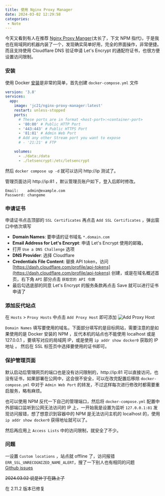 ```yaml
---
title: 使用 Nginx Proxy Manager
date: 2024-03-02 12:29:58
categories:
 - Note
---
```


今天又看到有人在推荐 [Nginx Proxy Manger](https://nginxproxymanager.com/)(太长了，下文 NPM 指代)，于是我也在局域网的机器内装了一个，发现确实简单好用，完全的界面操作，非常便捷。  
而且支持使用 Cloudflare DNS 验证申请 Let's Encrypt 的通配符证书，也很方便设置访问限制。  

<!--more-->
### 安装

使用 Docker [安装](https://nginxproxymanager.com/setup/)是非常的简单，首先创建 `docker-compose.yml` 文件
```yml
version: '3.8'
services:
  app:
    image: 'jc21/nginx-proxy-manager:latest'
    restart: unless-stopped
    ports:
      # These ports are in format <host-port>:<container-port>
      - '80:80' # Public HTTP Port
      - '443:443' # Public HTTPS Port
      - '81:81' # Admin Web Port
      # Add any other Stream port you want to expose
      # - '21:21' # FTP

    volumes:
      - ./data:/data
      - ./letsencrypt:/etc/letsencrypt
```
然后 `docker compose up -d` 就可以访问 http://ip 测试了。

管理页面访问 http://ip:81 ，默认管理员账户如下，登入后即时修改。
```
Email:    admin@example.com
Password: changeme
```

### 申请证书

申请证书点击顶部的 `SSL Certificates` 再点击 `Add SSL Certificates` ，弹出窗口中依次填写
 - **Domain Names**: 要申请的证书域名 `*.domain.com` 
 - **Email Address for Let's Encrypt**: 申请 Let's Encrypt 使用的邮箱，
 - 打开 `Use a DNS Challenge` 选项
 - **DNS Provider**: 选择 Cloudflare 
 - **Credentials File Content**: 替换 API token，访问 [https://dash.cloudflare.com/profile/api-tokens](https://dash.cloudflare.com/profile/api-tokens) 创建，或是在域名概述首页，右下角 `API` 部分点击 `获取您的 API 令牌`
 - 最后勾选底部的同意 Let's Encrypt 的服务条款再点击 Save 就可以进行证书申请了

### 添加反代站点

在 `Hosts` > `Proxy Hosts` 中点击 `Add Proxy Host` 即可添加
![Add Proxy Host](https://m.nep.me/blog/post/use-npm-add-proxy-host.png)

`Domain Names` 填写要使用的域名，下面部分填写的是目标网站，需要注意的是如果使用的是 Docker 安装的 NPM ，反代本机的站点也不能使用 localhost 或是 127.0.0.1 ，要填写对应的局域网 IP，或是使用 `ip addr show docker0` 获取的 IP 地址 。
然后在 SSL 标签页中选择要使用的证书即可。  

### 保护管理页面
默认启动后管理网页的端口也是没有访问限制的，http://ip:81 可以直接访问，也没有证书，如果部署在公网中，这会很不安全，可以在改完配置后移除 `docker-compose.yml` 中对于 `Admin Web Port` 的转发，不过这样每次进行修改时都需要重启服务，略有麻烦。  

也可以使用 NPM 反代一下自己的管理端口，然后将 `docker-compose.yml` 配置中外部端口监听到公网无法访问的 IP 上，一开始我是设置为监听 `127.0.0.1:81` 发现访问报错，想了想意识到容器中的 NPM 是无法访问主机的 localhost 的，使用 `ip addr show docker0` 获得地址就可以了。 

然后再应用上 `Access Lists` 中的访问限制，就安全了不少。

### 问题
一设置 `Custom locations` ，站点就 offline 了，访问报错 `ERR_SSL_UNRECOGNIZED_NAME_ALERT`，搜了一下别人也有相同的问题  
[Github issues](https://github.com/NginxProxyManager/nginx-proxy-manager/issues/3536)

~~2024.03.02 说是补丁在路上了~~

在 2.11.2 版本已修复


